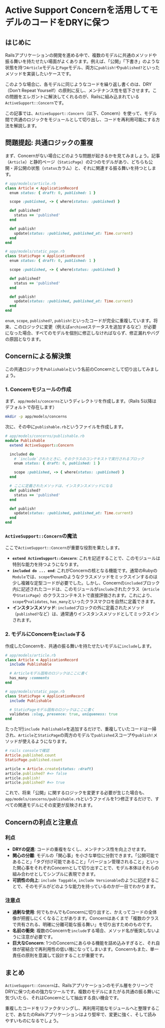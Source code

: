 # Active Support Concernを活用してモデルのコードをDRYに保つ

## はじめに

Railsアプリケーションの開発を進める中で、複数のモデルに共通のメソッドや振る舞いを持たせたい場面がよくあります。例えば、「公開」「下書き」のような状態を持つ`Article`モデルと`Page`モデル、両方に`publish!`や`published?`といったメソッドを実装したいケースです。

このような場合に、各モデルに同じようなコードを繰り返し書くのは、DRY（Don't Repeat Yourself）の原則に反し、メンテナンス性を低下させます。この問題をエレガントに解決してくれるのが、Railsに組み込まれている`ActiveSupport::Concern`です。

この記事では、`ActiveSupport::Concern`（以下、Concern）を使って、モデル間で共通のロジックをモジュールとして切り出し、コードを再利用可能にする方法を解説します。

## 問題提起: 共通ロジックの重複

まず、Concernがない場合にどのような問題が起きるかを見てみましょう。記事（`Article`）と静的ページ（`StaticPage`）の2つのモデルがあり、どちらも公開・非公開の状態（`status`カラム）と、それに関連する振る舞いを持つとします。

```ruby
# app/models/article.rb
class Article < ApplicationRecord
  enum status: { draft: 0, published: 1 }

  scope :published, -> { where(status: :published) }

  def published?
    status == 'published'
  end

  def publish!
    update(status: :published, published_at: Time.current)
  end
end
```

```ruby
# app/models/static_page.rb
class StaticPage < ApplicationRecord
  enum status: { draft: 0, published: 1 }

  scope :published, -> { where(status: :published) }

  def published?
    status == 'published'
  end

  def publish!
    update(status: :published, published_at: Time.current)
  end
end
```

`enum`, `scope`, `published?`, `publish!`といったコードが完全に重複しています。将来、このロジックに変更（例えば`archived`ステータスを追加するなど）が必要になった場合、すべてのモデルを個別に修正しなければならず、修正漏れやバグの原因となります。

## Concernによる解決策

この共通ロジックを`Publishable`という名前のConcernとして切り出してみましょう。

### 1. Concernモジュールの作成

まず、`app/models/concerns`というディレクトリを作成します。（Rails 5以降はデフォルトで存在します）

```bash
mkdir -p app/models/concerns
```

次に、その中に`publishable.rb`というファイルを作成します。

```ruby
# app/models/concerns/publishable.rb
module Publishable
  extend ActiveSupport::Concern

  included do
    # `include`されたときに、そのクラスのコンテキストで実行されるブロック
    enum status: { draft: 0, published: 1 }

    scope :published, -> { where(status: :published) }
  end

  # ここに定義されたメソッドは、インスタンスメソッドになる
  def published?
    status == 'published'
  end

  def publish!
    update(status: :published, published_at: Time.current)
  end
end
```

### `ActiveSupport::Concern`の魔法

ここで`ActiveSupport::Concern`が重要な役割を果たします。

*   **`extend ActiveSupport::Concern`**: これを記述することで、このモジュールは特別な能力を持つようになります。
*   **`included do ... end`**: これがConcernの核となる機能です。通常のRubyの`Module`では、`scope`や`enum`のようなクラスメソッドをミックスインするのは少し複雑な定型コードが必要でした。しかし、Concernの`included`ブロック内に記述されたコードは、このモジュールが`include`されたクラス（`Article`や`StaticPage`）のクラスコンテキストで直接評価されます。これにより、`scope`や`validates`, `has_many`といったクラスマクロを自然に定義できます。
*   **インスタンスメソッド**: `included`ブロックの外に定義されたメソッド（`published?`など）は、通常通りインスタンスメソッドとしてミックスインされます。

### 2. モデルにConcernを`include`する

作成したConcernを、共通の振る舞いを持たせたいモデルに`include`します。

```ruby
# app/models/article.rb
class Article < ApplicationRecord
  include Publishable

  # Articleモデル固有のロジックはここに書く
  has_many :comments
end
```

```ruby
# app/models/static_page.rb
class StaticPage < ApplicationRecord
  include Publishable

  # StaticPageモデル固有のロジックはここに書く
  validates :slug, presence: true, uniqueness: true
end
```

たった1行`include Publishable`を追加するだけで、重複していたコードは一掃され、`Article`と`StaticPage`の両方のモデルで`published`スコープや`publish!`メソッドが使えるようになります。

```ruby
# rails consoleで確認
Article.published.count
StaticPage.published.count

article = Article.create(status: :draft)
article.published? #=> false
article.publish!
article.published? #=> true
```

これで、将来「公開」に関するロジックを変更する必要が生じた場合も、`app/models/concerns/publishable.rb`というファイルを1つ修正するだけで、すべての関連モデルにその変更が反映されます。

## Concernの利点と注意点

### 利点

*   **DRYの促進**: コードの重複をなくし、メンテナンス性を向上させます。
*   **関心の分離**: モデルの「関心事」を小さな単位に分割できます。「公開可能であること」「タグ付け可能であること」「バージョン管理されること」といった関心事をそれぞれConcernとして切り出すことで、モデル本体はそれらの組み合わせとしてシンプルに表現できます。
*   **可読性の向上**: `include Taggable`, `include Versionable`のように記述することで、そのモデルがどのような能力を持っているのかが一目でわかります。

### 注意点

*   **過剰な使用**: 何でもかんでもConcernに切り出すと、かえってコードの全体像が把握しにくくなることがあります。Concernはあくまで「複数のクラスで共有される、明確に分離可能な振る舞い」を切り出すためのものです。
*   **名前の衝突**: 複数のConcernを`include`する場合、メソッド名が衝突しないように注意が必要です。
*   **巨大なConcern**: 1つのConcernにあらゆる機能を詰め込みすぎると、それ自体が密結合で再利用性の低い塊になってしまいます。Concernもまた、単一責任の原則を意識して設計することが重要です。

## まとめ

`ActiveSupport::Concern`は、Railsアプリケーションのモデル層をクリーンでDRYに保つための強力なツールです。複数のモデルにまたがる共通の振る舞いに気づいたら、それはConcernとして抽出する良い機会です。

重複したコードをリファクタリングし、再利用可能なモジュールへと整理することで、あなたのRailsアプリケーションはより堅牢で、変更に強く、そして読みやすいものになるでしょう。
